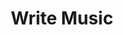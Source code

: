 ---
title: Write Music
archived: false
order: 2

url: https://github.com/eitchtee/write-music
links:
    - url: https://github.com/eitchtee/write-music
      label: Repo
    - url: https://herculino.com/write-music/
      label: Site

en:
    tag_line: "See the rhythm of your text right on your browser"
    description: "Write Music is a rythm visualizer tool, but for your text. Based on a writing tip by Gary Provost. See and hear your text."

pt:
    tag_line: "Ouça o ritmo do seu texto no seu navegador"
    description: "Write Music é um visualizador do ritmo de leitura de um texto. Baseado em um ensinamento de Gary Provost sobre escrita. Veja e ouça seu texto."

badges:
---